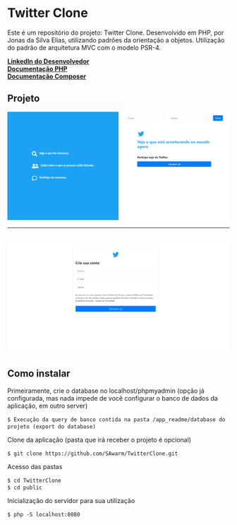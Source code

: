 # Twitter Clone
Este é um repositório do projeto: Twitter Clone. Desenvolvido em PHP, por Jonas da Silva Elias,
utilizando padrões da orientação a objetos.
Utilização do padrão de arquitetura MVC com o modelo PSR-4.

**[LinkedIn do Desenvolvedor](https://www.linkedin.com/in/jonas-elias-475852215/)**<br>
**[Documentação PHP](https://www.php.net/docs.php)**<br>
**[Documentação Composer](https://getcomposer.org/doc/)**<br>

## Projeto

<img src="./app_readme/screenshots/login.png">
<br>
<hr>
<br>
<img src="./app_readme/screenshots/register.png">

## Como instalar

Primeiramente, crie o database no localhost/phpmyadmin
(opção já configurada, mas nada impede de você configurar
o banco de dados da aplicação, em outro server)

```
$ Execução da query de banco contida na pasta /app_readme/database do projeto (export do database)
```

Clone da aplicação (pasta que irá receber o projeto é opcional)

```
$ git clone https://github.com/SAwarm/TwitterClone.git
```

Acesso das pastas

```
$ cd TwitterClone
$ cd public
```

Inicialização do servidor para sua utilização

```
$ php -S localhost:8080
```